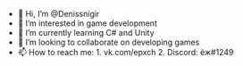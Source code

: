 - 👋 Hi, I’m @Denissnigir
- 👀 I’m interested in game development
- 🌱 I’m currently learning C# and Unity
- 💞️ I’m looking to collaborate on developing games
- 📫 How to reach me:
        1. vk.com/epxch
        2. Discord: ёж#1249
